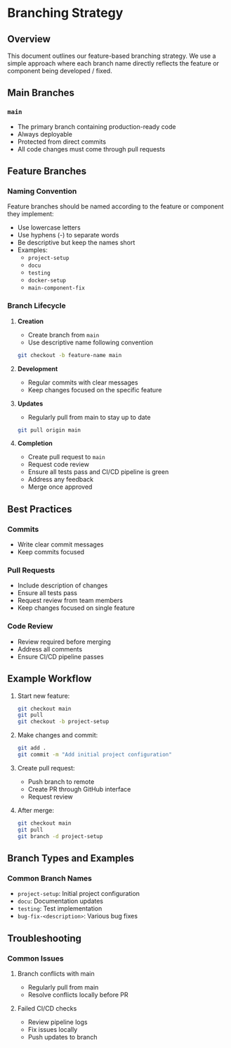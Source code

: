 # Branching Strategy

## Overview
This document outlines our feature-based branching strategy. We use a simple approach where each branch name directly reflects the feature or component being developed / fixed.

## Main Branches

### `main`
- The primary branch containing production-ready code
- Always deployable
- Protected from direct commits
- All code changes must come through pull requests

## Feature Branches

### Naming Convention
Feature branches should be named according to the feature or component they implement:
- Use lowercase letters
- Use hyphens (-) to separate words
- Be descriptive but keep the names short
- Examples:
    - `project-setup`
    - `docu`
    - `testing`
    - `docker-setup`
    - `main-component-fix`

### Branch Lifecycle

1. **Creation**
    - Create branch from `main`
    - Use descriptive name following convention
   ```bash
   git checkout -b feature-name main
   ```

2. **Development**
    - Regular commits with clear messages
    - Keep changes focused on the specific feature

3. **Updates**
    - Regularly pull from main to stay up to date
   ```bash
   git pull origin main
   ```

4. **Completion**
    - Create pull request to `main`
    - Request code review
    - Ensure all tests pass and CI/CD pipeline is green
    - Address any feedback
    - Merge once approved

## Best Practices

### Commits
- Write clear commit messages
- Keep commits focused

### Pull Requests
- Include description of changes
- Ensure all tests pass
- Request review from team members
- Keep changes focused on single feature

### Code Review
- Review required before merging
- Address all comments
- Ensure CI/CD pipeline passes

## Example Workflow

1. Start new feature:
   ```bash
   git checkout main
   git pull
   git checkout -b project-setup
   ```

2. Make changes and commit:
   ```bash
   git add .
   git commit -m "Add initial project configuration"
   ```

3. Create pull request:
    - Push branch to remote
    - Create PR through GitHub interface
    - Request review

4. After merge:
   ```bash
   git checkout main
   git pull
   git branch -d project-setup
   ```

## Branch Types and Examples

### Common Branch Names
- `project-setup`: Initial project configuration
- `docu`: Documentation updates
- `testing`: Test implementation
- `bug-fix-<description>`: Various bug fixes

## Troubleshooting

### Common Issues
1. Branch conflicts with main
    - Regularly pull from main
    - Resolve conflicts locally before PR

2. Failed CI/CD checks
    - Review pipeline logs
    - Fix issues locally
    - Push updates to branch